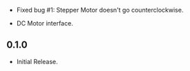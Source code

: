 * Fixed bug #1: Stepper Motor doesn't go counterclockwise.

* DC Motor interface.

0.1.0
-----

* Initial Release.
